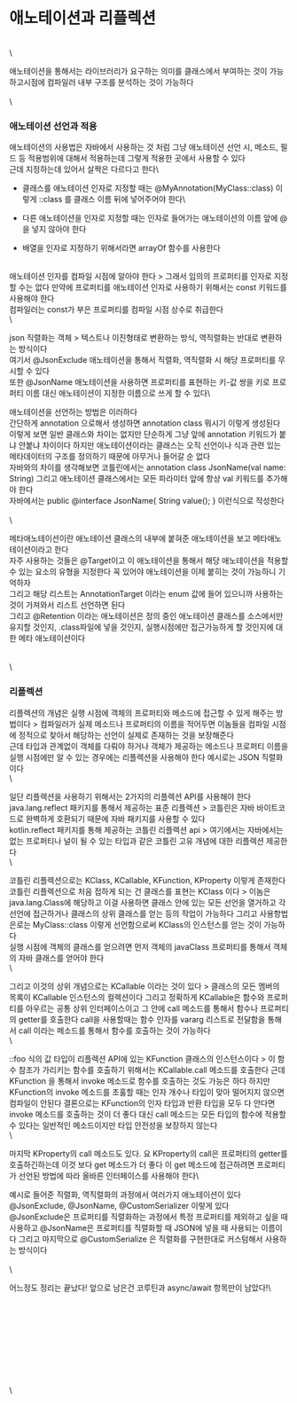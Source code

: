 # 애노테이션과 리플렉션

\
\


애노테이션을 통해서는 라이브러리가 요구하는 의미를 클래스에서 부여하는 것이 가능하고시점에 컴파일러 내부 구조를 분석하는 것이 가능하다\
\
\


### 애노테이션 선언과 적용

애노테이션의 사용법은 자바에서 사용하는 것 처럼 그냥 애노테이션 선언 시, 메소드, 필드 등 적용범위에 대해서 적용하는데 그렇게 적용한 곳에서 사용할 수 있다\
근데 지정하는데 있어서 살짝은 다르다고 한다\


* 클래스를 애노테이션 인자로 지정할 때는 @MyAnnotation(MyClass::class) 이렇게 ::class 를 클래스 이름 뒤에 넣어주어야 한다\

* 다른 애노테이션을 인자로 지정할 때는 인자로 들어가는 애노테이션의 이름 앞에 @을 넣지 않아야 한다
* 배열을 인자로 지정하기 위해서라면 arrayOf 함수를 사용한다

\
애노테이션 인자를 컴파일 시점에 알아야 한다 > 그래서 임의의 프로퍼티를 인자로 지정할 수는 없다 만약에 프로퍼티를 애노테이션 인자로 사용하기 위해서는 const 키워드를 사용해야 한다\
컴파일러는 const가 부은 프로퍼티를 컴파일 시점 상수로 취급한다\
\


json 직렬화는 객체 > 텍스트나 이진형태로 변환하는 방식, 역직렬화는 반대로 변환하는 방식이다\
여기서 @JsonExclude 애노테이션을 통해서 직렬화, 역직렬화 시 해당 프로퍼티를 무시할 수 있다\
또한 @JsonName 애노테이션을 사용하면 프로퍼티를 표현하는 키-값 쌍을 키로 프로퍼티 이름 대신 애노테이션이 지정한 이름으로 쓰게 할 수 있다\


애노테이션을 선언하는 방법은 이러하다\
간단하게 annotation 으로해서 생성하면 annotation class 뭐시기 이렇게 생성된다\
이렇게 보면 일반 클래스와 차이는 없지만 단순하게 그냥 앞에 annotation 키워드가 붙냐 안붙냐 차이이다 하지만 애노테이션이라는 클래스는 오직 선언이나 식과 관련 있는 메타데이터의 구조를 정의하기 때문에 아무거나 들어갈 순 없다\
자바와의 차이를 생각해보면 코틀린에서는 annotation class JsonName(val name: String) 그리고 애노테이션 클래스에서는 모든 파라미터 앞에 항상 val 키워드를 추가해야 한다\
자바에서는 public @interface JsonName{ String value(); } 이런식으로 작성한다\
\
\


메타애노테이션이란 애노테이션 클래스의 내부에 붙혀준 애노테이션을 보고 메타애노테이션이라고 한다\
자주 사용하는 것들은 @Target이고 이 애노테이션을 통해서 해당 애노테이션을 적용할 수 있는 요소의 유형을 지정한다 꼭 있어야 애노테이션을 이제 붙히는 것이 가능하니 기억하자\
그리고 해당 리스트는 AnnotationTarget 이라는 enum 값에 들어 있으니까 사용하는 것이 가져와서 리스트 선언하면 된다\
그리고 @Retention 이라는 애노테이션은 정의 중인 애노테이션 클래스를 소스에서만 유지할 것인지, .class파일에 넣을 것인지, 실행시점에만 접근가능하게 할 것인지에 대한 메타 애노테이션이다\
\
\
\


### 리플렉션

리플렉션의 개념은 실행 시점에 객체의 프로퍼티와 메소드에 접근할 수 있게 해주는 방법이다 > 컴파일러가 실제 메소드나 프로퍼티의 이름을 적어두면 이놈들을 컴파일 시점에 정적으로 찾아서 해당하는 선언이 실제로 존재하는 것을 보장해준다\
근데 타입과 관계없이 객체를 다뤄야 하거나 객체가 제공하는 메소드나 프로퍼티 이름을 실행 시점에만 알 수 있는 경우에는 리플렉션을 사용해야 한다 예시로는 JSON 직렬화이다\
\


일단 리플렉션을 사용하기 위해서는 2가지의 리플렉션 API를 사용해야 한다\
java.lang.reflect 패키지를 통해서 제공하는 표준 리플렉션 > 코틀린은 자바 바이트코드로 완벽하게 호환되기 때문에 자바 패키지를 사용할 수 있다\
kotlin.reflect 패키지를 통해 제공하는 코틀린 리플렉션 api > 여기에서는 자바에서는 없는 프로퍼티나 널이 될 수 있는 타입과 같은 코틀린 고유 개념에 대한 리플렉션 제공한다\
\


코틀린 리플렉션으로는 KClass, KCallable, KFunction, KProperty 이렇게 존재한다\
코틀린 리플렉션으로 처음 접하게 되는 건 클래스를 표현는 KClass 이다 > 이놈은 java.lang.Class에 해당하고 이걸 사용하면 클래스 안에 있는 모든 선언을 열거하고 각 선언에 접근하거나 클래스의 상위 클래스를 얻는 등의 작업이 가능하다 그리고 사용항법은로는 MyClass::class 이렇게 선언함으로써 KClass의 인스턴스를 얻는 것이 가능하다\
실행 시점에 객체의 클래스를 얻으려면 먼저 객체의 javaClass 프로퍼티를 통해서 객체의 자바 클래스를 얻어야 한다\
\


그리고 이것의 상위 개념으로는 KCallable 이라는 것이 있다 > 클래스의 모든 멤버의 목록이 KCallable 인스턴스의 컬렉션이다 그리고 정확하게 KCallable은 함수와 프로퍼티를 아우르는 공통 상위 인터페이스이고 그 안에 call 메소드를 통해서 함수나 프로퍼티의 getter를 호출한다 call을 사용할때는 함수 인자를 vararg 리스트로 전달함을 통해서 call 이라는 메소드를 통해서 함수를 호출하는 것이 가능하다\
\


::foo 식의 값 타입이 리플렉션 API에 있는 KFunction 클래스의 인스턴스이다 > 이 함수 참조가 가리키는 함수를 호출하기 위해서는 KCallable.call 메소드를 호출한다 근데 KFunction 을 통해서 invoke 메소드로 함수를 호출하는 것도 가능은 하다 하지만 KFunction의 invoke 메소드를 초훌할 때는 인자 개수나 타입이 맞아 떨어지지 않으면 컴파일이 안된다 결론으로는 KFunction의 인자 타입과 반환 타입을 모두 다 안다면 invoke 메소드를 호출하는 것이 더 좋다 대신 call 메소드는 모든 타입의 함수에 적용할 수 있다는 일반적인 메소드이지만 타입 안전성을 보장하지 않는다\
\


마지막 KProperty의 call 메소드도 있다. 요 KProperty의 call은 프로퍼티의 getter를 호출하긴하는데 이것 보다 get 메소드가 더 좋다 이 get 메소드에 접근하려면 프로퍼티가 선언된 방법에 따라 올바른 인터페이스를 사용해야 한다\


예시로 들어준 직렬화, 역직렬화의 과정에서 여러가지 애노테이션이 있다\
@JsonExclude, @JsonName, @CustomSerializer 이렇게 있다\
@JsonExclude은 프로퍼티를 직렬화하는 과정에서 특정 프로퍼티를 제외하고 싶을 때 사용하고 @JsonName은 프로퍼티를 직렬화할 때 JSON에 넣을 때 사용되는 이름이다 그리고 마지막으로 @CustomSerialize 은 직렬화를 구현한대로 커스텀해서 사용하는 방식이다\
\
\


어느정도 정리는 끝났다! 앞으로 남은건 코루틴과 async/await 항목만이 남았다!\


\
\
\
\
\
\
\
\
\
\
